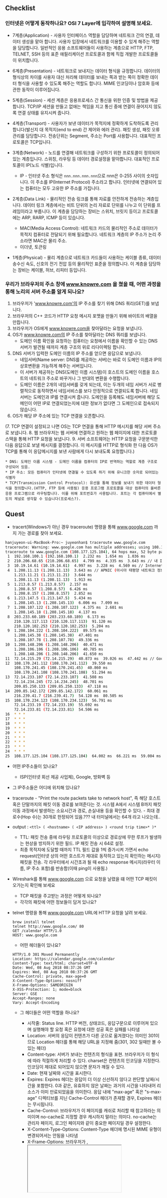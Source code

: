 ## Checklist

### 인터넷은 어떻게 동작하나요? OSI 7 Layer에 입각하여 설명해 보세요.

* 7계층(Application) - 사용자 인터페이스 역할을 담당하며 네트워크 간의 연결, 데이터 생성을 맡아 합니다. 사용자 입장에서 네트워크를 이용할 수 있게 해주는 역할을 담당합니다. 일반적인 응용 소프트웨어들이 사용하는 계층으로 HTTP, FTP, TELNET, SSH 등의 표준 애필리케이션 프로토콜과 함께 직접 개발한 프로토콜들이 위치합니다.

* 6계층(Presentation) - 네트워크로 보내지는 데이터 형식을 규정합니다. 데이터의 형식상의 차이를 사용자 대신 처리해 데이터를 보내는 쪽과 받는 쪽이 정확한 데이터 형식을 사용할 수 있도록 해주는 역할도 합니다. MIME 인코딩이나 암호화 등에 관한 동작이 이루어집니다.

* 5계층(Session) - 세션 계층은 응용프로세스 간 통신을 위한 인증 및 방법을 제공합니다. TCP/IP 세션을 만들고 없애는 책임을 지고 통신 중에 연결이 끊어지지 않도록 연결 상태를 유지시켜 줍니다.

* 4계층(Transport) - 사용자가 보낸 데이터가 목적지에 정확하게 도착하도록 관리합니다(발신지 대 목적지(end to end) 간 제어와 에러 관리). 패킷 생성, 패킷 오류 관리를 담당합니다. 전송단위는 Segment, 주소는 Port를 사용합니다. 대표적인 프로토콜은 TCP입니다.

* 3계층(Network) - 노드를 연결해 네트워크를 구성하기 위한 프로토콜이 정의되어 있는 계층입니다. 스위칭, 라우팅 등 데이터 경로설정을 맡아합니다. 대표적인 프로토콜이 IP(노드 식별)입니다. 
  * IP - 인터넷 주소 형식은 `nnn.nnn.nnn.nnn`으로 nnn은 0-255 사이의 숫자입니다. 이 주소를 IP(Internet Protocol) 주소라고 합니다. 인터넷에 연결되어 있는 컴퓨터는 모두 고유한 IP 주소를 가집니다.

* 2계층(Data Link) - 물리적인 전송 링크를 통해 자료를 안전하게 전송하는 계층입니다. 데이터 링크 계층에서는 비트 단위의 논리 자료로 단위를 나누고 이 단위를 프레임이라고 부릅니다. 이 계층을 담당하는 장비는 스위치, 브릿지 등이고 프로토콜에는 ARP, RARP, ICMP 등이 있습니다.

  * MAC(Media Access Control): 네트워크 카드의 물리적인 주소로 데이터가 목적지 컴퓨터로 전달되기 위해 필요합니다. 네트워크 계층의 IP 주소가 논리 주소라면 MAC은 물리 주소.
  * 이더넷, 토큰링

* 1계층(Physical) - 물리 계층으로 네트워크 카드들이 사용하는 케이블 종류, 데이터 송수신 속도, 신호의 전기 전압 등의 물리적인 표준을 정의합니다. 이 계층을 담당하는 장비는 케이블, 허브, 리피터 등입니다.

### 우리가 브라우저의 주소 창에 www.knowre.com 을 쳤을 때, 어떤 과정을 통해 노리의 서버 주소를 알게 되나요?

1. 브라우저가 'www.knowre.com'의 IP 주소를 찾기 위해 DNS 쿼리(GET)를 보냅니다. 
2. 브라우저의 C++ 코드가 HTTP 요청 메시지 포맷을 만들기 위해 바이트의 배열을 만듭니다.
3. 브라우저가 OS에게 www.knowre.com을 찾아달라는 요청을 보냅니다.
4. OS가 www.knowre.com의 IP 주소를 찾아달라는 DNS 쿼리를 보냅니다.
    * 도메인 이름 확인을 요청하는 컴퓨터는 요청에서 이름을 확인할 수 있는 DNS 서버가 발견될 때까지 계층 구조의 위로 리다이렉팅 합니다.
5. DNS 서버가 입력한 도메인 이름의 IP 주소를 얻으면 응답으로 보냅니다. 
    * 네임서버(Name server: DNS를 제공하는 서버)는 바로 이 도메인 이름과 IP의 상호변환을 가능하게 해주는 서버입니다.
    * 이 서버가 제공하는 DNS(도메인 이름 시스템)이 호스트의 도메인 이름을 호스트의 네트워크 주소로 바꾸거나 그 반대의 변환을 수행합니다.
    * 도메인 이름은 2개의 네임서버를 갖게 되는데, 이는 두개의 네임 서버가 서로 병렬적으로 동작하면서 네임서비스를 보다 안정적으로 연결되도록 합니다. 네임서버는 도메인과 IP를 연결시켜 줍니다. 도메인을 등록해도 네임서버에 해당 도메인이 어떤 IP로 연결되었는지에 대한 정보가 없다면 그 도메인으로 접속되지 않습니다.
6. OS가 해당 IP 주소에 있는 TCP 연결을 오픈합니다.

(7. TCP 연결이 설정되고 나면 OS는 TCP 연결을 통해 HTTP 메시지를 해당 서버 주소로 보냅니다. 8. 웹 브라우저는 웹 서버에 연결하고 원하는 웹 페이지에 대한 프로토콜 스택을 통해 HTTP 요청을 보냅니다. 9. 서버 소프트웨어는 HTTP 요청을 구문분석한 다음 응답으로 보낼 메시지를 결정합니다. 이 메시지를 HTTP로 형식화 한 다음 OS가 TCP를 통해 이 응답메시지를 보낸 사람에게 다시 보내도록 요청합니다.)

    * DNS: 도메인 이름 시스템 - 도메인 이름을 컴퓨터의 IP로 번역하는 역할로 계층 구조로 구성되어 있음.
    * IP 주소: 모든 컴퓨터가 인터넷에 연결될 수 있도록 하기 위해 유니크한 숫자로 되어있는 식별자
    * TCP(Transmission Control Protocol): 유선을 통해 정보를 보내기 위한 데이터 형식을 정의합니다.(HTTP, FTP 등에 사용됨) 응용 프로그램 프로토콜을 대상 컴퓨터의 올바른 응용 프로그램으로 라우팅합니다. 이를 위해 포트번호가 사용됩니다. 포트는 각 컴퓨터에서 별도의 체널로 생각할 수 있습니다(프로세스?).

## Quest

* tracert(Windows가 아닌 경우 traceroute) 명령을 통해 www.google.com 까지 가는 경로를 찾아 보세요.

```sh
hanjuyeon-ui-MacBook-Pro:~ juyeonhan$ traceroute www.google.com
traceroute: Warning: www.google.com has multiple addresses; using 108.177.125.104
traceroute to www.google.com (108.177.125.104), 64 hops max, 52 byte packets
 1  192.168.100.1 (192.168.100.1)  2.232 ms  1.654 ms  1.036 ms
 2  210.206.68.65 (210.206.68.65)  4.799 ms  4.335 ms  3.643 ms // 내 IP
 3  10.19.14.61 (10.19.14.61)  4.997 ms  3.228 ms  4.569 ms // Internet Assigned Numbers Authority (IANA) - 최상위 도메인 관리기관
 4  1.208.11.13 (1.208.11.13)  3.643 ms // APNIC (아시아 태평양 네트워크 정보 센터)
    1.213.11.21 (1.213.11.21)  3.644 ms
    1.208.11.13 (1.208.11.13)  1.913 ms
 5  1.213.8.57 (1.213.8.57)  2.157 ms
    1.208.8.57 (1.208.8.57)  6.426 ms
    1.208.8.157 (1.208.8.157)  2.852 ms
 6  1.213.147.5 (1.213.147.5)  5.434 ms
    1.208.145.13 (1.208.145.13)  6.006 ms  7.099 ms
 7  1.208.107.122 (1.208.107.122)  4.375 ms  2.601 ms
    1.208.145.18 (1.208.145.18)  4.137 ms
 8  203.233.60.189 (203.233.60.189)  6.173 ms
    210.120.117.113 (210.120.117.113)  91.120 ms
    210.120.102.253 (210.120.102.253)  5.204 ms
 9  1.208.104.222 (1.208.104.222)  89.575 ms
    1.208.145.38 (1.208.145.38)  47.401 ms
    1.208.107.78 (1.208.107.78)  49.336 ms
10  1.208.148.206 (1.208.148.206)  40.471 ms
    1.208.106.106 (1.208.106.106)  40.785 ms
    1.208.148.206 (1.208.148.206)  41.650 ms
11  72.14.215.29 (72.14.215.29)  40.873 ms  39.026 ms  47.442 ms // Google LLC (1600 Amphitheatre Parkway, Mountain View, CA)
12  108.170.241.112 (108.170.241.112)  39.550 ms
    108.170.241.45 (108.170.241.45)  40.860 ms
    108.170.241.108 (108.170.241.108)  51.294 ms
13  72.14.233.107 (72.14.233.107)  41.508 ms
    72.14.234.245 (72.14.234.245)  48.701 ms
    209.85.250.133 (209.85.250.133)  47.118 ms
14  209.85.142.172 (209.85.142.172)  60.061 ms
    216.239.41.7 (216.239.41.7)  54.128 ms  80.505 ms
15  108.170.234.123 (108.170.234.123)  56.791 ms
    72.14.233.19 (72.14.233.19)  55.692 ms
    72.14.233.81 (72.14.233.81)  54.506 ms
16  * * *
17  * * *
18  * * *
19  * * *
20  * * *
21  * * *
22  * * *
23  * * *
24  * * *
25  108.177.125.104 (108.177.125.104)  64.002 ms  66.221 ms  59.004 ms
```

  * 어떤 IP주소들이 있나요?
    * ISP(인터넷 회선 제공 사업체), Google, 방화벽 등
  * 그 IP주소들은 어디에 위치해 있나요?
  * traceroute 
        - "Print the route packets take to network host", 즉 해당 호스트 혹은 단말까지의 패킷 이동 경로를 보여준다는 것. 시스템 A에서 시스템 B까지 패킷 이동 과정에서 발생하는 소요시간과 경로, 손실내용 등을 확인할 수 있다.
        - 최대 경로수(Hop 수)는 30개로 한정되어 있음.??? 내 터미널에서는 64개 라고 나오는데..
  * output : `<ttl> ( <hostname> ( <IP address> ) <round trip time>* )*`
    * TTL: 패킷 전송 중에 라우팅 프로토콜의 이상으로 경로상에 무한 루프가 발생하는 현상을 방지하기 위한 필드. IP 패킷 전송 시 64로 설정.
    * 최종 목적지에 도달할 때까지 TTL 필드 값을 1씩 증가시켜 가면서 echo request(인터넷 상의 어떤 호스트가 제대로 동작하고 있는지 확인하는 메시지) 패킷을 전송. 각 라우터에서 시간초과 될 때 echo response 메시지(라우터 이름, IP 주소 포함)를 반송함(이때 ping이 사용됨.)

* Wireshark를 통해 www.google.com 으로 요청을 날렸을 떄 어떤 TCP 패킷이 오가는지 확인해 보세요
    * TCP 패킷을 주고받는 과정은 어떻게 되나요?
    * 각각의 패킷에 어떤 정보들이 담겨 있나요?
* telnet 명령을 통해 www.google.com URL에 HTTP 요청을 날려 보세요.

    ```
    brew install telnet
    telnet http://www.google.com/ 80
    GET /calendar HTTP/1.0
    HOST: www.google.com
    ```
    * 어떤 헤더들이 있나요?
    ```
    HTTP/1.0 301 Moved Permanently
    Location: https://calendar.google.com/calendar
    Content-Type: text/html; charset=UTF-8
    Date: Wed, 08 Aug 2018 08:37:26 GMT
    Expires: Wed, 08 Aug 2018 08:37:26 GMT
    Cache-Control: private, max-age=0
    X-Content-Type-Options: nosniff
    X-Frame-Options: SAMEORIGIN
    X-XSS-Protection: 1; mode=block
    Server: GSE
    Accept-Ranges: none
    Vary: Accept-Encoding
    ```

    * 그 헤더들은 어떤 역할을 하나요?

      * 시작줄: Status line. HTTP 버전, 상태코드, 응답구문으로 이루어져 있으며 실행해야 할 요청 혹은 요청에 대한 성공 혹은 실패를 나타냄
      * Location: 서버의 응답이 컨텐츠가 다른 곳으로 옮겨졌다는 의미인 301이므로 Location 헤더를 통해 해당 URL을 지정해 줌(301, 302 일때만 볼 수 있는 헤더)
      * Content-type: 서버가 보내는 컨텐츠의 형식을 표현. 브라우저가 이 형식에 따라 적절하게 처리할 수 있다. charset은 컨텐츠의 인코딩을 지정한다. 인코딩이 제대로 되어있지 않으면 문자가 깨질 수 있다.
      * Date: 현재 날짜와 시간을 표시한다.
      * Expires: Expires 헤더는 응답이 더 이상 신선하지 않다고 판단할 날짜/시간을 포함한다. 0과 같은, 유효하지 않은 날짜는 과거의 시간을 나타내어 리소스가 이미 만료되었음을 의미한다. 응답 내에 "max-age" 혹은 "s-max-age" 디렉티브를 지닌 Cache-Control 헤더가 존재할 경우, Expires 헤더는 무시됩니다.
      * Cache-Control: 브라우저가 이 페이지를 캐쉬로 처리할 때 참고하라는 의미이며 no-cache로 지정할 경우 캐시하지 말라는 의미다. no-cache는 관리자 페이지, 로그인 페이지와 같이 중요한 페이지일 경우 설정한다.
      * X-Content-Type-Options: Content-Type 헤더에 명시된 MIME 유형이 변경되어서는 안됨을 나타냄
      * X-Frame-Options: 브라우저가 <frame>, <iframe> 또는 <object>에서 페이지를 렌더링 할 수 있어야하는지 여부를 나타낸다. 콘텐츠가 다른 사이트에 퍼지지 않도록 함으로써 클릭 공격을 피할 수 있다. `SAMEORIGIN`가 있는 페이지의 경우 페이지 자체와 동일한 출처의 프레임에만 표시 될 수 있다.
      * X-XSS-Protection: XXS 공격을 감지 할 때 페이지 로드를 중지시킬 수 있다. 해당 값(`1; mode=block`은 XSS 필터링을 사용하며 공격이 탐지되면 안전하지 않는 영역을 제거하는게 아니라, 페이지 렌더링을 중단한다는 의미다.)
      * Server: 요청을 처리하기 위한 원(origin) 서버의 소프트웨어 정보를 포함하고 있습니다. (GSE: 구글 서블릿 엔진)
      * Accept-Ranges: 부분 요청의 지원을 알리기 위해 서버에 의해 사용되는 표식이다. 이 필드의 값은 범위를 정의하기 위해 사용될 수 있는 단위를 가리킨다. (`none`: 지원되는 범위의 단위가 없음을 나타내는데, 이는 헤더가 존재하지 않는 경우와 동일하므로 거의 사용되지 않음. IE9같은 브라우저의 경우 다운로드 매니저의 일시중지 버튼을 비활설화(disable) 혹은 제거(remove)할 때 쓰임)
      * Vary: 향후 요청 헤더를 일치시켜 원 서버에서 새 요청을 요청하는 대신 캐시 된 응답을 사용할 수 있는지 여부를 결정한다. Vary 헤더는 동일한 200 OK 응답에 설정된 것과 똑같이 304 Not Modified 응답에도 설정해야 한다.

----

## 스터디 노트

1. OSI(개방시스템상호연결) 모델

* 네트워크 통신을 체계적으로 다루는 ISO 표준(1984)
* 개방시스템이란 기반구조와 관계없이 시스템간의 통신을 제공하는 프로토콜의 집합
* OSI 모델이 제공됨으로써, 다양한 프로세스들이 네트워크상의 다른 시스템 응용프로그램과 정보처리 작업을 해당 시스템의 사양이나 환경에 영향을 받지 않고 수행하게 된다. 즉 프로세스 상호 간 데이터 통신, 데이터 저장, 자원 관릴, 아전 보호 및 응용 프로그램의 지원 등 협업을 용이하게 하기 위해 규정된 것으로 계층구조를 가짐으로써 데이터 자체의 흐름을 각 구간별로 알 수 있고 서로 다른 벤더사와의 호환에도 용이하다.
* OSI 모델보다 TCP/IP 모델이 먼저 개발되었다. 둘 간의 계층은 정확하게 서로 일치하지 않는다. TCP/IP 프로토콜에는 세션과 표현 계층이 없다.

2. TCP/IP 프로토콜

- 패킷은 네트워크를 통해 전송되는 기본 정보 단위입니다. 기본 패킷은 송신 및 수신 시스템의 주소가 있는 헤더, 본문 또는 전송될 데이터가 있는 페이로드로 구성됩니다. 패킷이 TCP/IP 프로토콜 스택을 통해 이동함에 따라 각 계층의 프로토콜은 기본 헤더에서 필드를 추가하거나 제거합니다. 송신 시스템의 프로토콜이 패킷 헤더에 데이터를 추가하면 이 프로세스를 데이터 캡슐화라고 합니다.

- TCP는 양방향 프로토콜이므로 송신자(Sender)와 수신자(Receiver) 간의 세션이 수립되어야 하는 과정이 필요하다. 그 과정을 TCP 3 Way Handshake라고 부른다.

## 참고
* [OSI](https://web.stanford.edu/class/msande91si/www-spr04/readings/week1/InternetWhitepaper.htm)
* [TCP](https://docs.oracle.com/cd/E38901_01/html/E38894/ipov-29.html)
